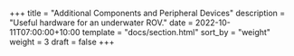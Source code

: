 +++
title = "Additional Components and Peripheral Devices"
description = "Useful hardware for an underwater ROV."
date = 2022-10-11T07:00:00+10:00
template = "docs/section.html"
sort_by = "weight"
weight = 3
draft = false
+++
